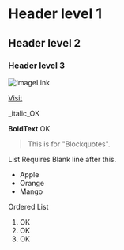 # Header level 1

## Header level 2

### Header level 3

![ImageLink](https://octodex.github.com/images/bannekat.png)

[Visit](www.github.com)

_italic_OK

**BoldText** OK

>This is for "Blockquotes".

List Requires Blank line after this.

* Apple
* Orange
* Mango

Ordered List

1. OK
2. OK
3. OK
